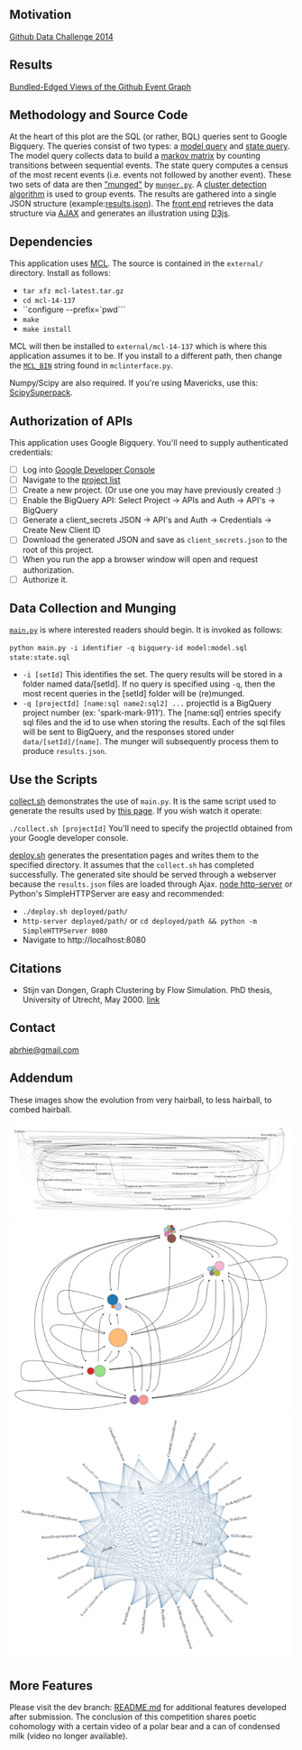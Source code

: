 ## Motivation

[Github Data Challenge 2014](https://github.com/blog/1864-third-annual-github-data-challenge)

## Results

[Bundled-Edged Views of the Github Event Graph](http://abrie.github.io/data-challenge-2014)

## Methodology and Source Code

At the heart of this plot are the SQL (or rather, BQL) queries sent to Google Bigquery. The queries consist of two types: a [model query](https://github.com/abrie/data-challenge-2014/blob/master/sql/repo-model.sql) and [state query](https://github.com/abrie/data-challenge-2014/blob/master/sql/repo-state.sql). The model query collects data to build a [markov matrix](http://en.wikipedia.org/wiki/Stochastic_matrix) by counting transitions between sequential events. The state query computes a census of the most recent events (i.e. events not followed by another event). These two sets of data are then ["munged"](http://en.wikipedia.org/wiki/Data_wrangling) by [`munger.py`](https://github.com/abrie/data-challenge-2014/blob/master/munger.py). A [cluster detection algorithm](http://micans.org/mcl/) is used to group events. The results are gathered into a single JSON structure (example:[results.json](https://github.com/abrie/data-challenge-2014/blob/gh-pages/data/repo/results.json)). The [front end](https://github.com/abrie/data-challenge-2014/blob/master/pages/main.js) retrieves the data structure via [AJAX](http://en.wikipedia.org/wiki/Ajax_(programming)) and generates an illustration using [D3js](http://d3js.org).

## Dependencies

This application uses [MCL](http://micans.org/mcl/). The source is contained in the `external/` directory. Install as follows:

- `tar xfz mcl-latest.tar.gz`
- `cd mcl-14-137`
- ``configure --prefix=`pwd```
- `make`
- `make install`

MCL will then be installed to `external/mcl-14-137` which is where this application assumes it to be. If you install to a different path, then change the [`MCL_BIN`](https://github.com/abrie/data-challenge-2014/blob/master/mclinterface.py#L7) string found in `mclinterface.py`.

Numpy/Scipy are also required. If you're using Mavericks, use this: [ScipySuperpack](https://github.com/fonnesbeck/ScipySuperpack). 
## Authorization of APIs

This application uses Google Bigquery. You'll need to supply authenticated credentials:

- [ ] Log into [Google Developer Console](https://console.developers.google.com/)
- [ ] Navigate to the [project list](https://console.developers.google.com/project)
- [ ] Create a new project. (Or use one you may have previously created :)
- [ ] Enable the BigQuery API: Select Project -> APIs and Auth -> API's -> BigQuery
- [ ] Generate a client_secrets JSON -> API's and Auth -> Credentials -> Create New Client ID
- [ ] Download the generated JSON and save as `client_secrets.json` to the root of this project.
- [ ] When you run the app a browser window will open and request authorization.
- [ ] Authorize it.

## Data Collection and Munging

[`main.py`](https://github.com/abrie/data-challenge-2014/blob/master/main.py) is where interested readers should begin. It is invoked as follows:

`python main.py -i identifier -q bigquery-id model:model.sql state:state.sql`

- `-i [setId]` This identifies the set. The query results will be stored in a folder named data/[setId]. If no query is specified using `-q`, then the most recent queries in the [setId] folder will be (re)munged. 
- `-q [projectId] [name:sql name2:sql2] ...` projectId is a BigQuery project number (ex: 'spark-mark-911'). The [name:sql] entries specify sql files and the id to use when storing the results. Each of the sql files will be sent to BigQuery, and the responses stored under `data/[setId]/[name]`. The munger will subsequently process them to produce `results.json`.

## Use the Scripts

[collect.sh](https://github.com/abrie/data-challenge-2014/blob/master/collect.sh) demonstrates the use of `main.py`. It is the same script used to generate the results used by [this page](http://abrie.github.io/data-challenge-2014). If you wish watch it operate:

`./collect.sh [projectId]` You'll need to specify the projectId obtained from your Google developer console. 

[deploy.sh](https://github.com/abrie/data-challenge-2014/blob/master/deploy.sh) generates the presentation pages and writes them to the specified directory. It assumes that the `collect.sh` has completed successfully. The generated site should be served through a webserver because the `results.json` files are loaded through Ajax. [node http-server](https://github.com/nodeapps/http-server) or Python's SimpleHTTPServer are easy and recommended:

- `./deploy.sh deployed/path/`
- `http-server deployed/path/` or `cd deployed/path && python -m SimpleHTTPServer 8080`
- Navigate to http://localhost:8080

## Citations
- Stijn van Dongen, Graph Clustering by Flow Simulation. PhD thesis, University of Utrecht, May 2000. [link](http://micans.org/mcl/lit/svdthesis.pdf.gz)

## Contact
abrhie@gmail.com

## Addendum

These images show the evolution from very hairball, to less hairball, to combed hairball.

![first](https://raw.githubusercontent.com/abrie/data-challenge-2014/master/README_assets/2.png)
![second](https://raw.githubusercontent.com/abrie/data-challenge-2014/master/README_assets/3.png)
![third](https://raw.githubusercontent.com/abrie/data-challenge-2014/master/README_assets/1.png)

## More Features

Please visit the dev branch: [README.md](https://github.com/abrie/data-challenge-2014/tree/new_features) for additional features developed after submission. The conclusion of this competition shares poetic cohomology with a certain video of a polar bear and a can of condensed milk (video no longer available).
